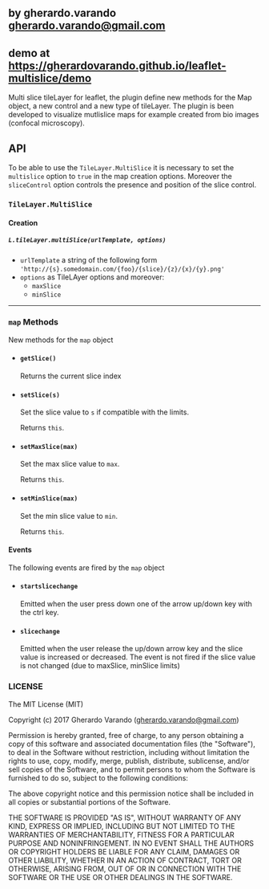## by gherardo.varando <gherardo.varando@gmail.com>

## demo at <https://gherardovarando.github.io/leaflet-multislice/demo>

Multi slice tileLayer for leaflet, the plugin define new methods for the Map object, a new control and a new type of tileLayer.
The plugin is been developed to visualize mutlislice maps for example created from bio images (confocal microscopy).


## API

To be able to use the ``TileLayer.MultiSlice`` it is necessary to set the ``multislice`` option to ``true`` in the map creation options.
Moreover the ``sliceControl`` option controls the presence and position of the slice control.

### ``TileLayer.MultiSlice``

#### Creation

##### ``L.tileLayer.multiSlice(urlTemplate, options)``

- ``urlTemplate`` a string of the following form ``'http://{s}.somedomain.com/{foo}/{slice}/{z}/{x}/{y}.png'``
- ``options`` as  TileLAyer options and moreover:
  - ``maxSlice``
  - ``minSlice``


***
### `map` Methods

New methods for the ``map`` object

- #### ``getSlice()``
  Returns the current slice index

- #### ``setSlice(s)``
  Set the slice value to ``s`` if compatible with the limits.

  Returns ``this``.

- #### ``setMaxSlice(max)``
   Set the max slice value to ``max``.

   Returns ``this``.

- #### ``setMinSlice(max)``
  Set the min slice value to ``min``.

  Returns ``this``.

#### Events

The following events are fired by the ``map`` object

- #### ``startslicechange``
  Emitted when the user press down one of the arrow up/down key with the ctrl key.

- #### ``slicechange``
   Emitted when the user release the up/down arrow key and the slice value is increased or decreased. The event is not fired if the slice value is not changed (due to maxSlice, minSlice limits)  

### LICENSE

The MIT License (MIT)

Copyright (c) 2017 Gherardo Varando (gherardo.varando@gmail.com)

Permission is hereby granted, free of charge, to any person obtaining a copy
of this software and associated documentation files (the "Software"), to deal
in the Software without restriction, including without limitation the rights
to use, copy, modify, merge, publish, distribute, sublicense, and/or sell
copies of the Software, and to permit persons to whom the Software is
furnished to do so, subject to the following conditions:

The above copyright notice and this permission notice shall be included in all
copies or substantial portions of the Software.

THE SOFTWARE IS PROVIDED "AS IS", WITHOUT WARRANTY OF ANY KIND, EXPRESS OR
IMPLIED, INCLUDING BUT NOT LIMITED TO THE WARRANTIES OF MERCHANTABILITY,
FITNESS FOR A PARTICULAR PURPOSE AND NONINFRINGEMENT. IN NO EVENT SHALL THE
AUTHORS OR COPYRIGHT HOLDERS BE LIABLE FOR ANY CLAIM, DAMAGES OR OTHER
LIABILITY, WHETHER IN AN ACTION OF CONTRACT, TORT OR OTHERWISE, ARISING FROM,
OUT OF OR IN CONNECTION WITH THE SOFTWARE OR THE USE OR OTHER DEALINGS IN THE
SOFTWARE.
